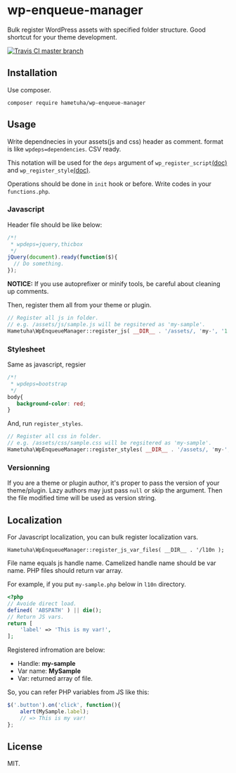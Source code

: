 # wp-enqueue-manager

Bulk register WordPress assets with specified folder structure.
Good shortcut for your theme development.

[![Travis CI master branch](https://travis-ci.org/hametuha/wp-enqueue-manager.svg?branch=master)](https://travis-ci.org/hametuha/wp-enqueue-manager)

## Installation

Use composer.

```
composer require hametuha/wp-enqueue-manager
```

## Usage

Write dependnecies in your assets(js and css) header as comment.
format is like `wpdeps=dependencies`. CSV ready.

This notation will be used for the `deps` argument of `wp_register_script`[(doc)](https://developer.wordpress.org/reference/functions/wp_register_script/) and `wp_register_style`[(doc)](https://developer.wordpress.org/reference/functions/wp_register_style/).

Operations should be done in `init` hook or before. Write codes in your `functions.php`.

### Javascript

Header file should be like below:

```js
/*!
 * wpdeps=jquery,thicbox
 */
jQuery(document).ready(function($){
  // Do something.
});
```

**NOTICE:** If you use autoprefixer or minify tools, be careful about cleaning up comments.


Then, register them all from your theme or plugin.

```php
// Register all js in folder.
// e.g. /assets/js/sample.js will be regsitered as 'my-sample'.
Hametuha\WpEnqueueManager::register_js( __DIR__ . '/assets/, 'my-', '1.0.0' );
```

### Stylesheet

Same as javascript, regsier

```css
/*!
 * wpdeps=bootstrap
 */
body{
   background-color: red;
}
```

And, run `register_styles`.

```php
// Register all css in folder.
// e.g. /assets/css/sample.css will be regsitered as 'my-sample'.
Hametuha\WpEnqueueManager::register_styles( __DIR__ . '/assets/, 'my-', '1.0.0' );
```

### Versionning

If you are a theme or plugin author, it's proper to pass the version of your theme/plugin.
Lazy authors may just pass `null` or skip the argument. Then the file modified time will be used as version string.

## Localization

For Javascript localization, you can bulk register localization vars.

```
Hametuha\WpEnqueueManager::register_js_var_files( __DIR__ . '/l10n );
```

File name equals js handle name. Camelized handle name should be var name. PHP files should return var array.

For example, if you put `my-sample.php` below in `l10n` directory.

```php
<?php
// Avoide direct load.
defined( 'ABSPATH' ) || die();
// Return JS vars.
return [
	'label' => 'This is my var!',
];
```

Registered infromation are below:

- Handle: **my-sample**
- Var name: **MySample**
- Var: returned array of file.

So, you can refer PHP variables from JS like this:

```js
$('.button').on('click', function(){
	alert(MySample.label);
	// => This is my var!
};
```

## License

MIT.